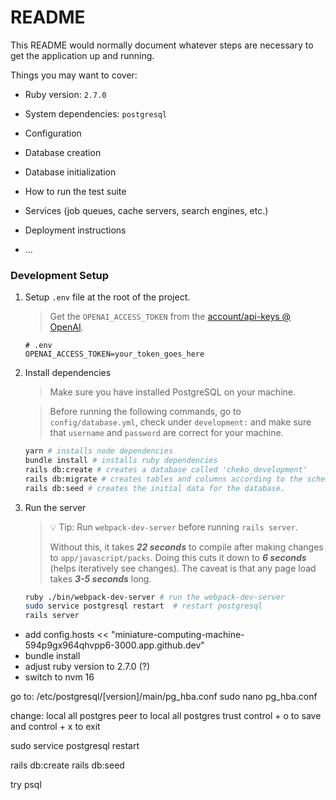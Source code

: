 # README

This README would normally document whatever steps are necessary to get the
application up and running.

Things you may want to cover:

- Ruby version: `2.7.0`

- System dependencies: `postgresql`

- Configuration

- Database creation

- Database initialization

- How to run the test suite

- Services (job queues, cache servers, search engines, etc.)

- Deployment instructions

- ...

### Development Setup

1. Setup `.env` file at the root of the project.

   > Get the `OPENAI_ACCESS_TOKEN` from the [account/api-keys @ OpenAI](https://beta.openai.com/account/api-keys).

   ```dosini
   # .env
   OPENAI_ACCESS_TOKEN=your_token_goes_here
   ```

2. Install dependencies

   > Make sure you have installed PostgreSQL on your machine.

   > Before running the following commands, go to `config/database.yml`, check under `development:` and make sure that `username` and `password` are correct for your machine.

   ```sh
   yarn # installs node dependencies
   bundle install # installs ruby dependencies
   rails db:create # creates a database called 'cheko_development'
   rails db:migrate # creates tables and columns according to the schema.
   rails db:seed # creates the initial data for the database.
   ```

3. Run the server
   > 💡 Tip: Run `webpack-dev-server` before running `rails server`.
   >
   > Without this, it takes **_22 seconds_** to compile after making changes to `app/javascript/packs`. Doing this cuts it down to **_6 seconds_** (helps iteratively see changes). The caveat is that any page load takes **_3-5 seconds_** long.
   ```sh
   ruby ./bin/webpack-dev-server # run the webpack-dev-server
   sudo service postgresql restart  # restart postgresql
   rails server
   ```

- add config.hosts << "miniature-computing-machine-594p9gx964qhvpp6-3000.app.github.dev"
- bundle install
- adjust ruby version to 2.7.0 (?)
- switch to nvm 16

go to: /etc/postgresql/[version]/main/pg_hba.conf
sudo nano pg_hba.conf

change: local all postgres peer to local all postgres trust
control + o to save and control + x to exit

sudo service postgresql restart

rails db:create
rails db:seed

try psql